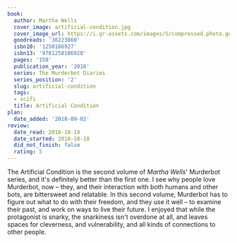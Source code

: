 ```yaml
---
book:
  author: Martha Wells
  cover_image: artificial-condition.jpg
  cover_image_url: https://i.gr-assets.com/images/S/compressed.photo.goodreads.com/books/1505590203l/36223860._SX98_.jpg
  goodreads: '36223860'
  isbn10: '1250186927'
  isbn13: '9781250186928'
  pages: '158'
  publication_year: '2018'
  series: The Murderbot Diaries
  series_position: '2'
  slug: artificial-condition
  tags:
  - scifi
  title: Artificial Condition
plan:
  date_added: '2018-09-02'
review:
  date_read: 2018-10-19
  date_started: 2018-10-18
  did_not_finish: false
  rating: 5
---
```


The Artificial Condition is the second volume of *Martha Wells*' Murderbot series, and it's definitely better than the first one. I see why people love Murderbot, now – they, and their interaction with both humans and other bots, are bittersweet and relatable. In this second volume, Murderbot has to figure out what to do with their freedom, and they use it well – to examine their past, and work on ways to live their future. I enjoyed that while the protagonist is snarky, the snarkiness isn't overdone at all, and leaves spaces for cleverness, and vulnerability, and all kinds of connections to other people.
